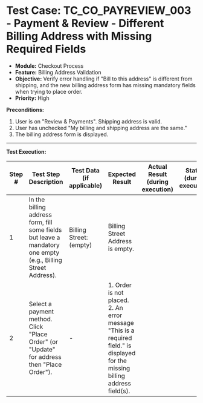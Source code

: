 # Test Case: TC_CO_PAYREVIEW_003 - Payment & Review - Different Billing Address with Missing Required Fields

* **Module:** Checkout Process
* **Feature:** Billing Address Validation
* **Objective:** Verify error handling if "Bill to this address" is different from shipping, and the new billing address form has missing mandatory fields when trying to place order.
* **Priority:** High

**Preconditions:**
1.  User is on "Review & Payments". Shipping address is valid.
2.  User has unchecked "My billing and shipping address are the same."
3.  The billing address form is displayed.

---
**Test Execution:**

| Step # | Test Step Description                                                                 | Test Data (if applicable)                     | Expected Result                                                                                                                               | Actual Result (during execution) | Status (during execution) | Notes (during execution) |
|--------|---------------------------------------------------------------------------------------|-----------------------------------------------|-----------------------------------------------------------------------------------------------------------------------------------------------|----------------------------------|---------------------------|--------------------------|
| 1      | In the billing address form, fill some fields but leave a mandatory one empty (e.g., Billing Street Address). | Billing Street: (empty)                     | Billing Street Address is empty.                                                                                                              |                                  |                           |                          |
| 2      | Select a payment method. Click "Place Order" (or "Update" for address then "Place Order"). | -                                             | 1. Order is not placed. <br> 2. An error message "This is a required field." is displayed for the missing billing address field(s).             |                                  |                           |                          |
